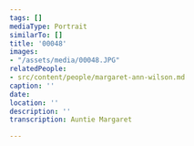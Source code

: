 ```yaml
---
tags: []
mediaType: Portrait
similarTo: []
title: '00048'
images:
- "/assets/media/00048.JPG"
relatedPeople:
- src/content/people/margaret-ann-wilson.md
caption: ''
date: 
location: ''
description: ''
transcription: Auntie Margaret

---
```

